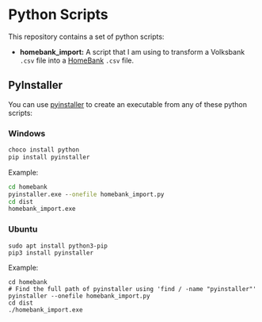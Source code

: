 # Python Scripts

This repository contains a set of python scripts:

- **homebank_import:** A script that I am using to transform a Volksbank `.csv`
  file into a [HomeBank](http://homebank.free.fr/en/index.php) `.csv` file.

## PyInstaller

You can use [pyinstaller](http://www.pyinstaller.org/) to create an executable
from any of these python scripts:

### Windows

``` cmd
choco install python
pip install pyinstaller
```

Example:

``` cmd
cd homebank
pyinstaller.exe --onefile homebank_import.py
cd dist
homebank_import.exe
```

### Ubuntu

``` shell
sudo apt install python3-pip
pip3 install pyinstaller
```

Example:

``` shell
cd homebank
# Find the full path of pyinstaller using 'find / -name "pyinstaller"'
pyinstaller --onefile homebank_import.py
cd dist
./homebank_import.exe
```
